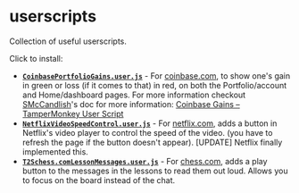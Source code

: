 # userscripts

Collection of useful userscripts.

Click to install:

- **[`CoinbasePortfolioGains.user.js`](https://github.com/kevduc/userscripts/raw/master/CoinbasePortfolioGains.user.js)** - For [coinbase.com](coinbase.com), to show one's gain in green or loss (if it comes to that) in red, on both the Portfolio/account and Home/dashboard pages. For more information checkout [SMcCandlish](https://github.com/SMcCandlish)'s doc for more information: [Coinbase Gains – TamperMonkey User Script](https://github.com/SMcCandlish/Coinbase_Gains_Tampermonkey_Script/blob/master/README.md)
- **[`NetflixVideoSpeedControl.user.js`](https://github.com/kevduc/userscripts/raw/master/NetflixVideoSpeedControl.user.js)** - For [netflix.com](netflix.com), adds a button in Netflix's video player to control the speed of the video. (you have to refresh the page if the button doesn't appear). [UPDATE] Netflix finally implemented this.
- **[`T2Schess.comLessonMessages.user.js`](https://github.com/kevduc/userscripts/raw/master/T2Schess.comLessonMessages.user.js)** - For [chess.com](chess.com), adds a play button to the messages in the lessons to read them out loud. Allows you to focus on the board instead of the chat.
